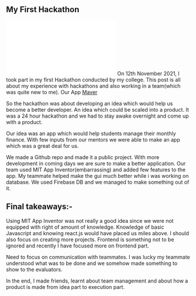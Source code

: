 ## My First Hackathon
![local](/articleimages/hackathon.md)
On 12th November 2021, I took part in my first Hackathon conducted by my college. This post is all about my experience with hackathons and also working in a team(which was quite new to me).
Our App [Maver](https://github.com/theyashwanthsai/Maver-inGENIUS)

So the hackathon was about developing an idea which would help us become a better developer. An idea which could be scaled into a product. It was a 24 hour hackathon and we had to stay awake overnight and come up with a product.

Our idea was an app which would help students manage their monthly finance. With few inputs from our mentors we were able to make an app which was a great deal for us.

We made a Github repo and made it a public project. With more development in coming days we are sure to make a better application. Our team used MIT App Inventor(embarrassing) and added few features to the app. My teammate helped make the gui much better while i was working on database. We used Firebase DB and we managed to make something out of it.

## Final takeaways:-

Using MIT App Inventor was not really a good idea since we were not equipped with right of amount of knowledge. Knowledge of basic Javascript and knowing react.js would have placed us miles above. I should also focus on creating more projects.
Frontend is something not to be ignored and recently I have focused more on frontend part.

Need to focus on communication with teammates. I was lucky my teammate understood what was to be done and we somehow made something to show to the evaluators.

In the end, I made friends, learnt about team management and about how a product is made from idea part to execution part.
